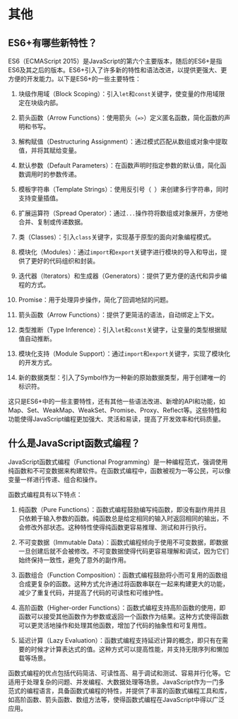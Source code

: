 # 其他

## ES6+有哪些新特性？
ES6（ECMAScript 2015）是JavaScript的第六个主要版本，随后的ES6+是指ES6及其之后的版本。ES6+引入了许多新的特性和语法改进，以提供更强大、更方便的开发能力。以下是ES6+的一些主要特性：

1. 块级作用域（Block Scoping）：引入`let`和`const`关键字，使变量的作用域限定在块级内部。

2. 箭头函数（Arrow Functions）：使用箭头（`=>`）定义匿名函数，简化函数的声明和书写。

3. 解构赋值（Destructuring Assignment）：通过模式匹配从数组或对象中提取值，并将其赋给变量。

4. 默认参数（Default Parameters）：在函数声明时指定参数的默认值，简化函数调用时的参数传递。

5. 模板字符串（Template Strings）：使用反引号（` `）来创建多行字符串，同时支持变量插值。

6. 扩展运算符（Spread Operator）：通过`...`操作符将数组或对象展开，方便地合并、复制或传递数据。

7. 类（Classes）：引入`class`关键字，实现基于原型的面向对象编程模式。

8. 模块化（Modules）：通过`import`和`export`关键字进行模块的导入和导出，提供了更好的代码组织和封装。

9. 迭代器（Iterators）和生成器（Generators）：提供了更方便的迭代和异步编程的方式。

10. Promise：用于处理异步操作，简化了回调地狱的问题。

11. 箭头函数（Arrow Functions）：提供了更简洁的语法，自动绑定上下文。

12. 类型推断（Type Inference）：引入`let`和`const`关键字，让变量的类型根据赋值自动推断。

13. 模块化支持（Module Support）：通过`import`和`export`关键字，实现了模块化的开发方式。

14. 新的数据类型：引入了Symbol作为一种新的原始数据类型，用于创建唯一的标识符。

这只是ES6+中的一些主要特性，还有其他一些语法改进、新增的API和功能，如Map、Set、WeakMap、WeakSet、Promise、Proxy、Reflect等。这些特性和功能使得JavaScript编程更加强大、灵活和易读，提高了开发效率和代码质量。

## 什么是JavaScript函数式编程？
JavaScript函数式编程（Functional Programming）是一种编程范式，强调使用纯函数和不可变数据来构建软件。在函数式编程中，函数被视为一等公民，可以像变量一样进行传递、组合和操作。

函数式编程具有以下特点：

1. 纯函数（Pure Functions）：函数式编程鼓励编写纯函数，即没有副作用并且只依赖于输入参数的函数。纯函数总是给定相同的输入时返回相同的输出，不会修改外部状态。这种特性使得纯函数更容易推理、测试和并行执行。

2. 不可变数据（Immutable Data）：函数式编程倾向于使用不可变数据，即数据一旦创建后就不会被修改。不可变数据使得代码更容易理解和调试，因为它们始终保持一致性，避免了意外的副作用。

3. 函数组合（Function Composition）：函数式编程鼓励将小而可复用的函数组合成更复杂的函数。这种方式允许通过将函数串联在一起来构建更大的功能，减少了重复代码，并提高了代码的可读性和可维护性。

4. 高阶函数（Higher-order Functions）：函数式编程支持高阶函数的使用，即函数可以接受其他函数作为参数或返回一个函数作为结果。这种方式使得函数可以更灵活地操作和处理其他函数，增加了代码的抽象性和可复用性。

5. 延迟计算（Lazy Evaluation）：函数式编程支持延迟计算的概念，即只有在需要的时候才计算表达式的值。这种方式可以提高性能，并支持无限序列和懒加载等场景。

函数式编程的优点包括代码简洁、可读性高、易于调试和测试、容易并行化等。它适用于处理复杂的问题、并发编程、大数据处理等场景。JavaScript作为一门多范式的编程语言，具备函数式编程的特性，并提供了丰富的函数式编程工具和库，如高阶函数、箭头函数、数组方法等，使得函数式编程在JavaScript中得以广泛应用。